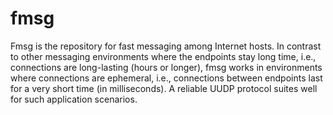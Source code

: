 # fmsg

Fmsg is the repository for fast messaging among Internet hosts.
In contrast to other messaging environments where the endpoints stay
long time, i.e., connections are long-lasting (hours or longer), fmsg works in environments where connections
are ephemeral, i.e., connections between endpoints last for a very short time (in milliseconds).
A reliable UUDP protocol suites well for such application scenarios.
